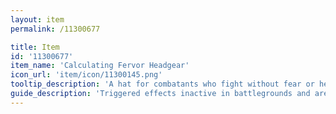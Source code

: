 ```yaml
---
layout: item
permalink: /11300677

title: Item
id: '11300677'
item_name: 'Calculating Fervor Headgear'
icon_url: 'item/icon/11300145.png'
tooltip_description: 'A hat for combatants who fight without fear or hesitation.'
guide_description: 'Triggered effects inactive in battlegrounds and arenas.'
---
```

